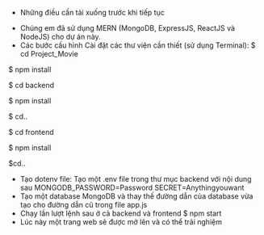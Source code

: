 * Những điều cần tải xuống trước khi tiếp tục
- Chúng em đã sử dụng MERN (MongoDB, ExpressJS, ReactJS và NodeJS) cho dự án này.
- Các bước cấu hình
Cài đặt các thư viện cần thiết (sử dụng Terminal):
$ cd Project_Movie

$ npm install

$ cd backend

$ npm install

$ cd..

$ cd frontend

$ npm install

$cd..
- Tạo dotenv file:
Tạo một .env file trong thư mục backend với nội dung sau
MONGODB_PASSWORD=Password
SECRET=Anythingyouwant
- Tạo một database MongoDB và thay thế đường dẫn của database vừa tạo cho đường dẫn cũ trong file app.js
- Chạy lần lượt lệnh sau ở cả backend và frontend
$ npm start
- Lúc này một trang web sẽ được mở lên và có thể trải nghiệm
